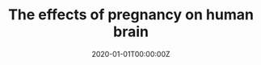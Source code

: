 ---
title: 'The effects of pregnancy on human brain'
authors:
- Lluis Fuentemilla
date: "2020-01-01T00:00:00Z"
doi: ""
publishDate: "2020-01-01T00:00:00Z"
# Publication type.
# Legend: 0 = Uncategorized; 1 = Conference paper; 2 = Journal article;
# 3 = Preprint / Working Paper; 4 = Report; 5 = Book; 6 = Book section;
# 7 = Thesis; 8 = Patent
publication_types: ["0"]
publication: 'Nombre del programa: Miguel Servet'
tags:
- Project
featured: false
links:
- name: 
---